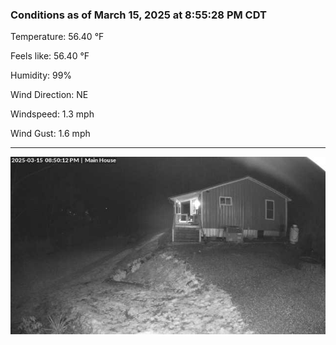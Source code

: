 ### Conditions as of March 15, 2025 at 8:55:28 PM CDT 

Temperature: 56.40 &deg;F

Feels like: 56.40 &deg;F

Humidity: 99%

Wind Direction: NE

Windspeed: 1.3 mph

Wind Gust: 1.6 mph

---

<img src="./images/latest.jpeg"/>


